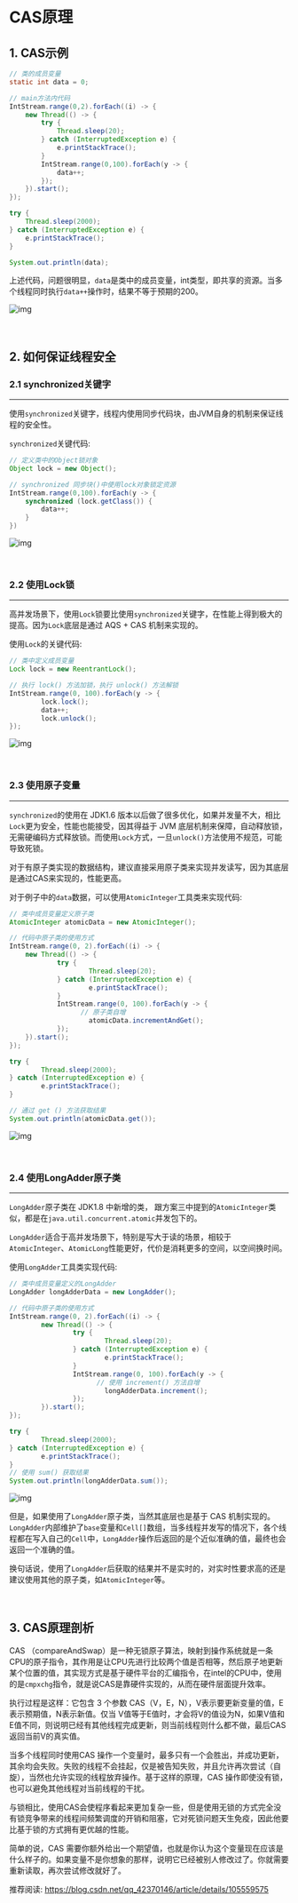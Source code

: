 # **CAS原理**

## **1. CAS示例**

```java
// 类的成员变量
static int data = 0;

// main方法内代码
IntStream.range(0,2).forEach((i) -> {
    new Thread(() -> {
        try {
            Thread.sleep(20);
        } catch (InterruptedException e) {
            e.printStackTrace();
        }
        IntStream.range(0,100).forEach(y -> {
            data++;
        });
    }).start();
});

try {
    Thread.sleep(2000);
} catch (InterruptedException e) {
    e.printStackTrace();
}

System.out.println(data);
```

上述代码，问题很明显，`data`是类中的成员变量，int类型，即共享的资源。当多个线程同时执行`data++`操作时，结果不等于预期的200。

![img](https://pic2.zhimg.com/80/v2-b4846bc06ccbf426e2911cc48a0e90a9_1440w.webp)

<br>

## **2. 如何保证线程安全**

### **2.1 synchronized关键字**
---

使用`synchronized`关键字，线程内使用同步代码块，由JVM自身的机制来保证线程的安全性。

`synchronized`关键代码:

```java
// 定义类中的Object锁对象
Object lock = new Object();

// synchronized 同步块()中使用lock对象锁定资源
IntStream.range(0,100).forEach(y -> {
    synchronized (lock.getClass()) {
        data++;
    }
})
```

![img](https://pic1.zhimg.com/80/v2-c86167a3a35cf246021245959d1a42a8_1440w.webp)

<br>

### **2.2 使用Lock锁**
---

高并发场景下，使用`Lock`锁要比使用`synchronized`关键字，在性能上得到极大的提高。因为`Lock`底层是通过 AQS + CAS 机制来实现的。

使用`Lock`的关键代码:

```java
// 类中定义成员变量
Lock lock = new ReentrantLock();

// 执行 lock() 方法加锁，执行 unlock() 方法解锁
IntStream.range(0, 100).forEach(y -> {
        lock.lock();
        data++;
        lock.unlock();
});
```

![img](https://pic4.zhimg.com/80/v2-fb77ac8342fad54f4795c437a3a7febf_1440w.webp)

<br>

### **2.3 使用原子变量**
---

`synchronized`的使用在 JDK1.6 版本以后做了很多优化，如果并发量不大，相比`Lock`更为安全，性能也能接受，因其得益于 JVM 底层机制来保障，自动释放锁，无需硬编码方式释放锁。而使用`Lock`方式，一旦`unlock()`方法使用不规范，可能导致死锁。

对于有原子类实现的数据结构，建议直接采用原子类来实现并发读写，因为其底层是通过CAS来实现的，性能更高。

对于例子中的`data`数据，可以使用`AtomicInteger`工具类来实现代码:

```java
// 类中成员变量定义原子类
AtomicInteger atomicData = new AtomicInteger();

// 代码中原子类的使用方式
IntStream.range(0, 2).forEach((i) -> {
    new Thread(() -> {
            try {
                    Thread.sleep(20);
            } catch (InterruptedException e) {
                    e.printStackTrace();
            }
            IntStream.range(0, 100).forEach(y -> {
                  // 原子类自增
                    atomicData.incrementAndGet();
            });
    }).start();
});

try {
        Thread.sleep(2000);
} catch (InterruptedException e) {
        e.printStackTrace();
}

// 通过 get () 方法获取结果
System.out.println(atomicData.get());
```

![img](https://pic2.zhimg.com/80/v2-c34c63d9ac7c6ed4c5ab5363c332eb81_1440w.webp)

<br>

### **2.4 使用LongAdder原子类**
---

`LongAdder`原子类在 JDK1.8 中新增的类， 跟方案三中提到的`AtomicInteger`类似，都是在`java.util.concurrent.atomic`并发包下的。

`LongAdder`适合于高并发场景下，特别是写大于读的场景，相较于`AtomicInteger`、`AtomicLong`性能更好，代价是消耗更多的空间，以空间换时间。

使用`LongAdder`工具类实现代码:

```java
// 类中成员变量定义的LongAdder
LongAdder longAdderData = new LongAdder();

// 代码中原子类的使用方式
IntStream.range(0, 2).forEach((i) -> {
        new Thread(() -> {
                try {
                        Thread.sleep(20);
                } catch (InterruptedException e) {
                        e.printStackTrace();
                }
                IntStream.range(0, 100).forEach(y -> {
                      // 使用 increment() 方法自增
                        longAdderData.increment();
                });
        }).start();
});

try {
        Thread.sleep(2000);
} catch (InterruptedException e) {
        e.printStackTrace();
}
// 使用 sum() 获取结果
System.out.println(longAdderData.sum());
```

![img](https://pic1.zhimg.com/80/v2-1535e19eafecdfcd98054712de0f9564_1440w.webp)

但是，如果使用了`LongAdder`原子类，当然其底层也是基于 CAS 机制实现的。`LongAdder`内部维护了`base`变量和`Cell[]`数组，当多线程并发写的情况下，各个线程都在写入自己的`Cell`中，`LongAdder`操作后返回的是个近似准确的值，最终也会返回一个准确的值。

换句话说，使用了`LongAdder`后获取的结果并不是实时的，对实时性要求高的还是建议使用其他的原子类，如`AtomicInteger`等。

<br>

## **3. CAS原理剖析**

CAS （compareAndSwap）是一种无锁原子算法，映射到操作系统就是一条CPU的原子指令，其作用是让CPU先进行比较两个值是否相等，然后原子地更新某个位置的值，其实现方式是基于硬件平台的汇编指令，在intel的CPU中，使用的是`cmpxchg`指令，就是说CAS是靠硬件实现的，从而在硬件层面提升效率。

执行过程是这样：它包含 3 个参数 CAS（V，E，N），V表示要更新变量的值，E表示预期值，N表示新值。仅当 V值等于E值时，才会将V的值设为N，如果V值和E值不同，则说明已经有其他线程完成更新，则当前线程则什么都不做，最后CAS 返回当前V的真实值。

当多个线程同时使用CAS 操作一个变量时，最多只有一个会胜出，并成功更新，其余均会失败。失败的线程不会挂起，仅是被告知失败，并且允许再次尝试（自旋），当然也允许实现的线程放弃操作。基于这样的原理，CAS 操作即使没有锁，也可以避免其他线程对当前线程的干扰。

与锁相比，使用CAS会使程序看起来更加复杂一些，但是使用无锁的方式完全没有锁竞争带来的线程间频繁调度的开销和阻塞，它对死锁问题天生免疫，因此他要比基于锁的方式拥有更优越的性能。

简单的说，CAS 需要你额外给出一个期望值，也就是你认为这个变量现在应该是什么样子的。如果变量不是你想象的那样，说明它已经被别人修改过了。你就需要重新读取，再次尝试修改就好了。

推荐阅读: https://blog.csdn.net/qq_42370146/article/details/105559575

<br>